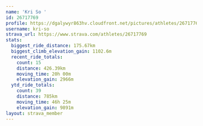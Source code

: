 ```yaml
---
name: 'Kri So '
id: 26717769
profile: https://dgalywyr863hv.cloudfront.net/pictures/athletes/26717769/7761026/14/large.jpg
username: kri-so
strava_url: https://www.strava.com/athletes/26717769
stats:
  biggest_ride_distance: 175.67km
  biggest_climb_elevation_gain: 1102.6m
  recent_ride_totals:
    count: 15
    distance: 426.39km
    moving_time: 20h 00m
    elevation_gain: 2966m
  ytd_ride_totals:
    count: 39
    distance: 785km
    moving_time: 46h 25m
    elevation_gain: 9891m
layout: strava_member
--- 
```

